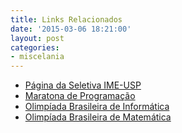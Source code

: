 ```yaml
---
title: Links Relacionados
date: '2015-03-06 18:21:00'
layout: post
categories:
- miscelania
---
```


- [Página da Seletiva IME-USP](http://www.ime.usp.br/~cef/XVIIImaratona/)
- [Maratona de Programação](http://maratona.ime.usp.br/)
- [Olimpíada Brasileira de Informática](http://olimpiada.ic.unicamp.br/)
- [Olimpíada Brasileira de Matemática](http://www.obm.org.br/)

